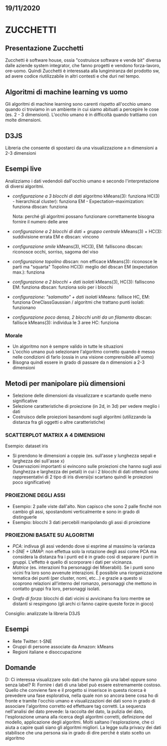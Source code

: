 ## 19/11/2020

# ZUCCHETTI

## Presentazione Zucchetti
Zucchetti è software house, ossia "costruisce software e vende bit" diversa dalle aziende system integrator, che fanno progetti e vendono forza-lavoro, ore-uomo. Quindi Zucchetti è interessata alla lungimiranza del prodotto sw, ad avere codice riutilizzabile in altri contesti e che duri nel tempo.

## Algoritmi di machine learning vs uomo
 Gli algoritmi di machine learning sono carenti rispetto all'occhio umano quando ci troviamo in un ambiente in cui siamo abituati a percepire le cose (es. 2 - 3 dimensioni). L'occhio umano è in difficoltà quando trattiamo con molte dimensioni.

## D3JS
Libreria che consente di spostarci da una visualizzazione a n dimensioni a 2-3 dimensioni

## Esempi live
Analizziamo i dati vedendoli dall'occhio umano e secondo l'interpretazione di diversi algoritmi.

* _configurazione a 3 blocchi di dati_
	algoritmo kMeans(3): funziona
	HC(3) - hierarchical cluster): funziona
	EM - Expectation–maximization: funziona
	dbscan: funziona

	Nota: perché gli algoritmi possano funzionare correttamente bisogna fornire il numero delle aree

* _configurazione a 2 blocchi di dati + gruppo centrale_
	kMeans(3) + HC(3): suddivisione errata
	EM e dbscan: vincono

* _configurazione smile_
	kMeans(3), HC(3), EM: falliscono
	dbscan: riconosce occhi, sorriso, sagoma del viso

* _configurazione topolino_
	dbscan: non efficace
	kMeans(3): riconosce le parti ma "squarta" Topolino
	HC(3): meglio del dbscan
	EM (expectation max.): funziona

* _configurazione a 2 blocchi + dati isolati_
	kMeans(3), HC(3): falliscono
	EM: funziona
	dbscan: funziona solo per i blocchi

* _configurazione: "salamotto" + dati isolati_
	kMeans: fallisce
	HC, EM: funziona
	OneClassGaussian / algoritmi che trattano punti isolati: funzionano

* _configurazione poco densa, 2 blocchi uniti da un filamento_
	dbscan: fallisce
	kMeans(3): individua le 3 aree
	HC: funziona

### Morale
* Un algoritmo non è sempre valido in tutte le situazioni
* L'occhio umano può selezionare l'algoritmo corretto quando è messo nelle condizioni di farlo (ossia in una visione comprensibile all'uomo)
* Bisogna quindi essere in grado di passare da n dimensioni a 2-3 dimensioni

## Metodi per manipolare più dimensioni
* Selezione delle dimensioni da visualizzare e scartando quelle meno significative
* Selezione caratteristiche di proiezione (in 2d, in 3d) per vedere meglio i dati
* Costruisco delle proiezioni basandomi sugli algoritmi (utilizzando la distanza fra gli oggetti o altre caratteristiche)

### SCATTERPLOT MATRIX A 4 DIMENSIONI
Esempio: dataset iris
* Si prendono le dimensioni a coppie (es. sull'asse y lunghezza sepali e larghezza dei sull'asse x)
* Osservazioni importanti si evincono sulle proiezioni che hanno sugli assi (lunghezza e larghezza dei petali) in cui i 2 blocchi di dati ottenuti sono rappresentativi di 2 tipo di iris diversi(si scartano quindi le proiezioni poco significative)

### PROIEZIONE DEGLI ASSI
* Esempio: 2 palle viste dall'alto. Non capisco che sono 2 palle finché non cambio gli assi, spostandomi verticalmente e sono in grado di distinguerle
* Esempio: blocchi 3 dati percebili manipolando gli assi di proiezione

### PROIEZIONI BASATE SU ALGORITMI
* _PCA_: indivua gli assi vedendo dove si esprime al massimo la varianza
* _t-SNE + UMAP_: non effettua solo la rotazione degli assi come PCA ma considera la distanza fra i punti ed è in grado così di separare i punti in gruppi. L'effetto è quello di scorporare i dati per vicinanza.
* _Matrice_ (es. interazioni fra personaggi dei Miserabili). Se i punti sono vicini fra loro sono avvenute interazioni. È possibile una riorganizzazione tematica dei punti (per cluster, nomi, etc...) e grazie a questo si scoprono relazioni all'interno del romanzo, personaggi che mettono in contatto gruppi fra loro, personaggi isolati.
- _Grafo di forza_: blocchi di dati vicini si avvicinano fra loro mentre se distanti si respingono (gli archi ci fanno capire queste forze in gioco)

Consiglio: analizzate la libreria D3JS

## Esempi 
* Rete Twitter: t-SNE
* Gruppi di persone associate da Amazon: kMeans 
* Regioni italiane e disoccupazione

## Domande
D: Ci interessa visualizzare solo dati che hanno già una label oppure sono senza label?
R: Fornire i dati di una label può essere estremamente costoso. Quello che conviene fare e il progetto si inserisce in questa ricerca è prevedere una fase esplorativa, nella quale non so ancora bene cosa ho di fronte e tramite l'occhio umano e visualizzazioni dei dati sono in grado di associare l'algoritmo corretto ed effettuare tag corretti. La sequenza nell'analisi del dato prevede: la raccolta del dato, la pulizia del dato, l'esplorazione umana alla ricerca degli algoritmi corretti, definizione del modello, applicazione degli algoritmi. Molti saltano l'esplorazione, che ci aiuta a capire quali siano gli algoritmi migliori.  La legge sulla privacy dei dati stabilisce che una persona sia in grado di dire perché è stato scelto un algoritmo